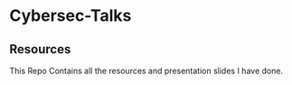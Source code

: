 # Cybersec-Talks
## Resources
This Repo Contains all the resources and presentation slides I have done.
